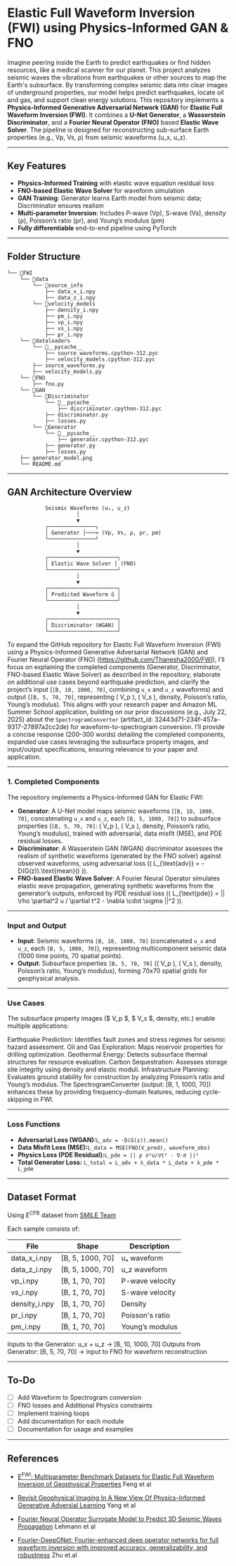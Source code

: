 # Elastic Full Waveform Inversion (FWI) using Physics-Informed GAN & FNO
Imagine peering inside the Earth to predict earthquakes or find hidden resources, like a medical scanner for our planet. This project analyzes seismic waves the vibrations from earthquakes or other sources to map the Earth's subsurface. By transforming complex seismic data into clear images of underground properties, our model helps predict earthquakes, locate oil and gas, and support clean energy solutions.
This repository implements a **Physics-Informed Generative Adversarial Network (GAN)** for **Elastic Full Waveform Inversion (FWI)**. It combines a **U-Net Generator**, a **Wasserstein Discriminator**, and a **Fourier Neural Operator (FNO)** based **Elastic Wave Solver**. The pipeline is designed for reconstructing sub-surface Earth properties (e.g., Vp, Vs, ρ) from seismic waveforms (u_x, u_z).

---

## Key Features

- **Physics-Informed Training** with elastic wave equation residual loss
- **FNO-based Elastic Wave Solver** for waveform simulation
- **GAN Training**: Generator learns Earth model from seismic data; Discriminator ensures realism
- **Multi-parameter Inversion**: Includes P-wave (Vp), S-wave (Vs), density (ρ), Poisson’s ratio (pr), and Young’s modulus (pm)
- **Fully differentiable** end-to-end pipeline using PyTorch

---

## Folder Structure

```
└── 📁FWI
    └── 📁data
        └── 📁source_info
            ├── data_x_i.npy
            ├── data_z_i.npy
        └── 📁velocity_models
            ├── density_i.npy
            ├── pm_i.npy
            ├── vp_i.npy
            ├── vs_i.npy
            ├── pr_i.npy
    └── 📁dataloaders
        └── 📁__pycache__
            ├── source_waveforms.cpython-312.pyc
            ├── velocity_models.cpython-312.pyc
        ├── source_waveforms.py
        ├── velocity_models.py
    └── 📁FNO
        ├── fno.py
    └── 📁GAN
        └── 📁Discriminator
            └── 📁__pycache__
                ├── discriminator.cpython-312.pyc
            ├── discriminator.py
            ├── losses.py
        └── 📁Generator
            └── 📁__pycache__
                ├── generator.cpython-312.pyc
            ├── generator.py
            ├── losses.py
    ├── generator_model.png
    └── README.md
```

---

## GAN Architecture Overview

```
            Seismic Waveforms (uₓ, u_z)
                      │
                      ▼
            ┌───────────────┐
            │ Generator │───> (Vp, Vs, ρ, pr, pm)
            └───────────────┘
                      │
                      ▼
            ┌──────────────────────┐
            │ Elastic Wave Solver │ (FNO)
            └──────────────────────┘
                      │
                      ▼
            ┌──────────────────────┐
            │ Predicted Waveform û │
            └──────────────────────┘
                      │
                      ▼
            ┌──────────────────────┐
            │ Discriminator (WGAN) │
            └──────────────────────┘
```
To expand the GitHub repository for Elastic Full Waveform Inversion (FWI) using a Physics-Informed Generative Adversarial Network (GAN) and Fourier Neural Operator (FNO) (https://github.com/Thanesha2000/FWI), I’ll focus on explaining the completed components (Generator, Discriminator, FNO-based Elastic Wave Solver) as described in the repository, elaborate on additional use cases beyond earthquake prediction, and clarify the project’s input (`[B, 10, 1000, 70]`, combining `u_x` and `u_z` waveforms) and output (`[B, 5, 70, 70]`, representing \( V_p \), \( V_s \), density, Poisson’s ratio, Young’s modulus). This aligns with your research paper and Amazon ML Summer School application, building on our prior discussions (e.g., July 22, 2025) about the `SpectrogramConverter` (artifact_id: 32443d71-234f-457a-9317-27897a2cc2de) for waveform-to-spectrogram conversion. I’ll provide a concise response (200–300 words) detailing the completed components, expanded use cases leveraging the subsurface property images, and input/output specifications, ensuring relevance to your paper and application.

---

### 1. Completed Components
The repository implements a Physics-Informed GAN for Elastic FWI:
- **Generator**: A U-Net model maps seismic waveforms (`[B, 10, 1000, 70]`, concatenating `u_x` and `u_z`, each `[B, 5, 1000, 70]`) to subsurface properties (`[B, 5, 70, 70]`: \( V_p \), \( V_s \), density, Poisson’s ratio, Young’s modulus), trained with adversarial, data misfit (MSE), and PDE residual losses.
- **Discriminator**: A Wasserstein GAN (WGAN) discriminator assesses the realism of synthetic waveforms (generated by the FNO solver) against observed waveforms, using adversarial loss (\( L_{\text{adv}} = -D(G(z)).\text{mean}() \)).
- **FNO-based Elastic Wave Solver**: A Fourier Neural Operator simulates elastic wave propagation, generating synthetic waveforms from the generator’s outputs, enforced by PDE residual loss (\( L_{\text{pde}} = || \rho \partial^2 u / \partial t^2 - \nabla \cdot \sigma ||^2 \)).

---
###  Input and Output
- **Input**: Seismic waveforms `[B, 10, 1000, 70]` (concatenated `u_x` and `u_z`, each `[B, 5, 1000, 70]`), representing multicomponent seismic data (1000 time points, 70 spatial points).
- **Output**: Subsurface properties `[B, 5, 70, 70]` (\( V_p \), \( V_s \), density, Poisson’s ratio, Young’s modulus), forming 70x70 spatial grids for geophysical analysis.

---


### Use Cases
The subsurface property images ($ V_p $, $ V_s $, density, etc.) enable multiple applications:

Earthquake Prediction: Identifies fault zones and stress regimes for seismic hazard assessment.
Oil and Gas Exploration: Maps reservoir properties for drilling optimization.
Geothermal Energy: Detects subsurface thermal structures for resource evaluation.
Carbon Sequestration: Assesses storage site integrity using density and elastic moduli.
Infrastructure Planning: Evaluates ground stability for construction by analyzing Poisson’s ratio and Young’s modulus.
The SpectrogramConverter (output: [B, 1, 1000, 70]) enhances these by providing frequency-domain features, reducing cycle-skipping in FWI.


---

### Loss Functions

- **Adversarial Loss (WGAN):**`L_adv = -D(G(z)).mean()`
- **Data Misfit Loss (MSE):**`L_data = MSE(FNO(V_pred), waveform_obs)`
- **Physics Loss (PDE Residual):**`L_pde = || ρ ∂²u/∂t² - ∇·σ ||²`
- **Total Generator Loss:**
  `L_total = L_adv + λ_data * L_data + λ_pde * L_pde`

---

## Dataset Format

Using E<sup>CFB</sup> dataset from [SMILE Team](https://smileunc.github.io/projects/efwi/datasets)

Each sample consists of:

| File         | Shape            | Description      |
| ------------ | ---------------- | ---------------- |
| data_x_i.npy | [B, 5, 1000, 70] | uₓ waveform     |
| data_z_i.npy | [B, 5, 1000, 70] | u_z waveform     |
| vp_i.npy     | [B, 1, 70, 70]   | P-wave velocity  |
| vs_i.npy     | [B, 1, 70, 70]   | S-wave velocity  |
| density_i.npy    | [B, 1, 70, 70]   | Density          |
| pr_i.npy     | [B, 1, 70, 70]   | Poisson's ratio  |
| pm_i.npy     | [B, 1, 70, 70]   | Young’s modulus |

Inputs to the Generator: u_x + u_z → [B, 10, 1000, 70]
Outputs from Generator: [B, 5, 70, 70] → input to FNO for waveform reconstruction

---

## To-Do

- [ ] Add Waveform to Spectrogram conversion
- [ ] FNO losses and Additional Physics constraints
- [ ] Implement training loops
- [ ] Add documentation for each module
- [ ] Documentation for usage and examples

---

## References

- [E<sup>FWI</sup>: Multiparameter Benchmark Datasets for Elastic Full Waveform Inversion of Geophysical Properties](https://arxiv.org/abs/2306.12386) Feng et al

- [Revisit Geophysical Imaging In A New View Of Physics-Informed Generative Adversial Learning](https://arxiv.org/abs/2109.11452) Yang et al

- [Fourier Neural Operator Surrogate Model to Predict 3D Seismic Waves Propagation](https://arxiv.org/abs/2304.10242) Lehmann et al

- [Fourier-DeepONet: Fourier-enhanced deep operator networks for full waveform inversion with improved accuracy, generalizability, and robustness](https://arxiv.org/abs/305.17289) Zhu et.al

